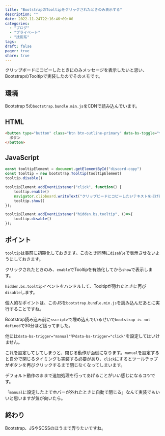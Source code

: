 ```yaml
---
title: "BootstrapのTooltipをクリックされたときのみ表示する"
description: ""
date: 2022-11-24T22:16:46+09:00
categories:
  - "ブログ"
  - "プライベート"
  - "技術系"
tags:
draft: false
pager: true
share: true
---
```


クリップボードにコピーしたときにのみメッセージを表示したいと思い、BootstrapのTooltipで実装したのでそのメモです。

## 環境

Bootstrap 5の`bootstrap.bundle.min.js`をCDNで読み込んでいます。

## HTML

```html
<button type="button" class="btn btn-outline-primary" data-bs-toggle="tooltip" data-bs-placement="bottom" title="コピーしました" id="discord-copy">
  ボタン
</button>
```

## JavaScript

```js
const tooltipElement = document.getElementById("discord-copy")
const tooltip = new bootstrap.Tooltip(tooltipElement)
tooltip.disable()

tooltipElement.addEventListener("click", function() {
    tooltip.enable()
    navigator.clipboard.writeText("クリップビードにコピーしたいテキストをほげほげ");
    tooltip.show()
});

tooltipElement.addEventListener("hidden.bs.tooltip", ()=>{
    tooltip.disable()
});
```

## ポイント

`tooltip`は事前に初期化しておきます。このとき同時に`disable`で表示させないようにしておきます。

クリックされたときのみ、`enable`でTooltipを有効化してから`show`で表示します。

`hidden.bs.tooltip`イベントをハンドルして、Tooltipが隠れたときに再び`disable`します。

個人的なポイントは、このJSを`bootstrap.bundle.min.js`を読み込んだあとに実行することですね。

Bootstrap読み込み前に`<script>`で埋め込んでいるせいで`bootstrap is not defined`で30分ほど困ってました。

他には`data-bs-trigger="manual"`や`data-bs-trigger="click"`を設定してはいけません。

これを設定してしてしまうと、閉じる動作が面倒になります。`manual`を設定すると自分で閉じるタイミングも実装する必要があり、`click`にするとツールチップがボタンを再びクリックするまで閉じなくなってしまいます。

デフォルト動作のままで追加処理を行ってあげることがいい感じになるコツです。

「`manual`に設定した上でホバーが外れたときに自動で閉じる」なんて実装でもいいと思いますが気が向いたら。

## 終わり

Bootstrap、JSやSCSSのほうまで弄りたいですね。


